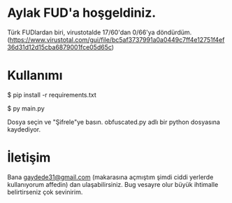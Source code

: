 # Aylak FUD'a hoşgeldiniz. 

Türk FUDlardan biri, virustotalde 17/60'dan 0/66'ya döndürdüm. (https://www.virustotal.com/gui/file/bc5af3737991a0a0449c7ff4e12751f4ef36d31d12d15cba6879001fce05d65c) 

# Kullanımı 

$ pip install -r requirements.txt 

$ py main.py 

Dosya seçin ve "Şifrele"ye basın. obfuscated.py adlı bir python dosyasına kaydediyor. 

# İletişim 

Bana gaydede31@gmail.com (makarasına açmıştım şimdi ciddi yerlerde kullanıyorum affedin) dan ulaşabilirsiniz. Bug vesayre olur büyük ihtimalle belirtirseniz çok sevinirim.
